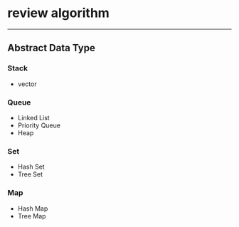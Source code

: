 # review algorithm
-----------------

## Abstract Data Type

### Stack

* vector
	
	
### Queue

* Linked List
* Priority Queue
* Heap

### Set

* Hash Set
* Tree Set

### Map

* Hash Map
* Tree Map
